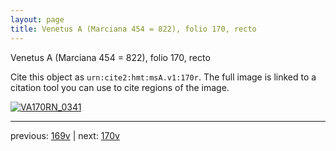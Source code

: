 ```yaml
---
layout: page
title: Venetus A (Marciana 454 = 822), folio 170, recto
---
```


Venetus A (Marciana 454 = 822), folio 170, recto

Cite this object as `urn:cite2:hmt:msA.v1:170r`.  The full image is linked to a citation tool you can use to cite regions of the image.

[![VA170RN_0341](http://www.homermultitext.org/iipsrv?IIIF=/project/homer/pyramidal/deepzoom/hmt/vaimg/2017a/VA170RN_0341.tif/full/800,/0/default.jpg)](http://www.homermultitext.org/ict2/?urn=urn:cite2:hmt:vaimg.2017a:VA170RN_0341) 

---

previous:  [169v](../169v/) | next: [170v](../170v/)
